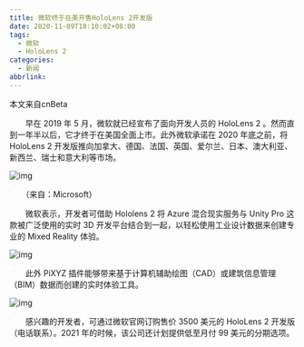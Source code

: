 ```yaml
---
title: 微软终于在美开售HoloLens 2开发版
date: 2020-11-09T18:10:02+08:00
tags:
  - 微软
  - HoloLens 2
categories:
  - 新闻
abbrlink:
---
```


本文来自cnBeta

　　早在 2019 年 5 月，微软就已经宣布了面向开发人员的 HoloLens 2 。然而直到一年半以后，它才终于在美国全面上市。此外微软承诺在 2020 年底之前，将 HoloLens 2 开发版推向加拿大、德国、法国、英国、爱尔兰、日本、澳大利亚、新西兰、瑞士和意大利等市场。

![img](https://cdn.jsdelivr.net/gh/yakeing/Documentation@main/Hexo/images/154e-kcieyvz8383823.png)

　　（来自：Microsoft）

　　微软表示，开发者可借助 Hololens 2 将 Azure 混合现实服务与 Unity Pro 这款被广泛使用的实时 3D 开发平台结合到一起，以轻松使用工业设计数据来创建专业的 Mixed Reality 体验。

![img](https://cdn.jsdelivr.net/gh/yakeing/Documentation@main/Hexo/images/d2f6-kcieyvz8383902.png)

　　此外 PiXYZ 插件能够带来基于计算机辅助绘图（CAD）或建筑信息管理（BIM）数据而创建的实时体验工具。

![img](https://cdn.jsdelivr.net/gh/yakeing/Documentation@main/Hexo/images/b11d-kcieyvz8383904.png)

　　感兴趣的开发者，可通过微软官网订购售价 3500 美元的 HoloLens 2 开发版（电话联系）。2021 年的时候，该公司还计划提供低至月付 99 美元的分期选项。